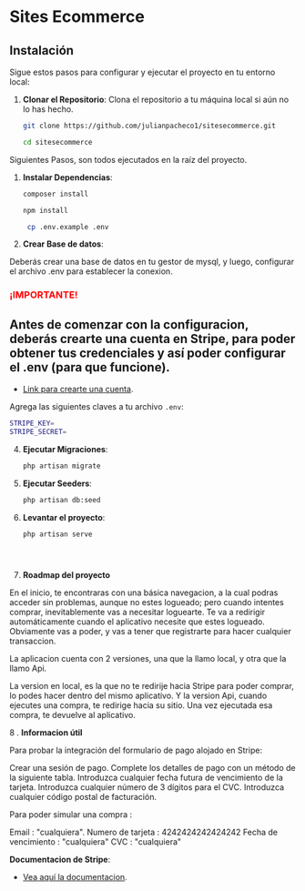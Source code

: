 # Sites Ecommerce


## Instalación

Sigue estos pasos para configurar y ejecutar el proyecto en tu entorno local:

1. **Clonar el Repositorio**:
   Clona el repositorio a tu máquina local si aún no lo has hecho.


   ```bash
   git clone https://github.com/julianpacheco1/sitesecommerce.git
   ```

   ```bash
   cd sitesecommerce
   ```

Siguientes Pasos, son todos ejecutados en la raíz del proyecto.

1. **Instalar Dependencias**:

   ```bash
   composer install
   ```

   ```bash
   npm install
   ```
   
   ```bash
    cp .env.example .env
   ```

3. **Crear Base de datos**:

Deberás crear una base de datos en tu gestor de mysql, y luego, configurar el archivo .env para establecer la conexion.



<h3 style="color: red;">¡IMPORTANTE!</h3>

## Antes de comenzar con la configuracion, deberás crearte una cuenta en Stripe, para poder obtener tus credenciales y así poder configurar el .env (para que funcione).

 - [Link para crearte una cuenta](https://dashboard.stripe.com/register).



Agrega las siguientes claves a tu archivo `.env`:

```bash
STRIPE_KEY=
STRIPE_SECRET=
```




4. **Ejecutar Migraciones**:

   ```bash
   php artisan migrate
   ```

5. **Ejecutar Seeders**:

   ```bash
   php artisan db:seed


6. **Levantar el proyecto**:
   ```bash
   php artisan serve





7. **Roadmap del proyecto**

En el inicio, te encontraras con una básica navegacion, a la cual podras acceder sin problemas, aunque no estes logueado; pero cuando intentes comprar, inevitablemente vas a necesitar loguearte.
Te va a redirigir automáticamente cuando el aplicativo necesite que estes logueado.
Obviamente vas a poder, y vas a tener que registrarte para hacer cualquier transaccion. 

La aplicacion cuenta con 2 versiones, una que la llamo local, y otra que la llamo Api.

La version en local, es la que no te redirije hacia Stripe para poder comprar, lo podes hacer dentro del mismo aplicativo.
Y la version Api, cuando ejecutes una compra, te redirige hacia su sitio. Una vez ejecutada esa compra, te devuelve al aplicativo.





8 . **Informacion útil**

Para probar la integración del formulario de pago alojado en Stripe:

Crear una sesión de pago.
Complete los detalles de pago con un método de la siguiente tabla.
Introduzca cualquier fecha futura de vencimiento de la tarjeta.
Introduzca cualquier número de 3 dígitos para el CVC.
Introduzca cualquier código postal de facturación.

Para poder simular una compra : 

Email : "cualquiera".
Numero de tarjeta : 4242424242424242
Fecha de vencimiento : "cualquiera"
CVC : "cualquiera"






**Documentacion de Stripe**:

 - [Vea aquí la documentacion](https://docs.stripe.com/payments/accept-a-payment).